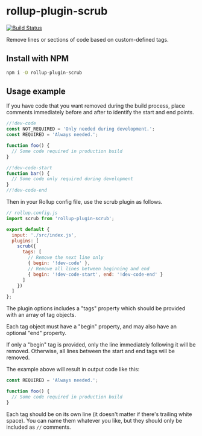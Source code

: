 # rollup-plugin-scrub

[![Build Status](https://travis-ci.com/rav2040/rollup-plugin-scrub.svg?branch=master)](https://travis-ci.com/rav2040/rollup-plugin-scrub)

Remove lines or sections of code based on custom-defined tags.

## Install with NPM

```bash
npm i -D rollup-plugin-scrub
```

## Usage example

If you have code that you want removed during the build process, place comments immediately before and after to identify the start and end points.

```js
//!dev-code
const NOT_REQUIRED = 'Only needed during development.';
const REQUIRED = 'Always needed.';

function foo() {
  // Some code required in production build
}

//!dev-code-start
function bar() {
  // Some code only required during development
}
//!dev-code-end
```

Then in your Rollup config file, use the scrub plugin as follows.

```js
// rollup.config.js
import scrub from 'rollup-plugin-scrub';

export default {
  input: './src/index.js',
  plugins: [
    scrub({
      tags: [
        // Remove the next line only
        { begin: '!dev-code' },
        // Remove all lines between beginning and end
        { begin: '!dev-code-start', end: '!dev-code-end' }
      ]
    })
  ]
};
```

The plugin options includes a "tags" property which should be provided with an array of tag objects.

Each tag object must have a "begin" property, and may also have an optional "end" property.

If only a "begin" tag is provided, only the line immediately following it will be removed. Otherwise, all lines between the start and end tags will be removed.

The example above will result in output code like this:

```js
const REQUIRED = 'Always needed.';

function foo() {
  // Some code required in production build
}
```

Each tag should be on its own line (it doesn't matter if there's trailing white space). You can name them whatever you like, but they should only be included as `//` comments.
